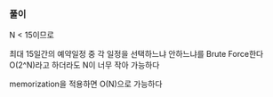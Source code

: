 ### 풀이

N < 15이므로 

최대 15일간의 예약일정 중 각 일정을 선택하느냐 안하느냐를 Brute Force한다
O(2^N)라고 하더라도 N이 너무 작아 가능하다

memorization을 적용하면 O(N)으로 가능하다
